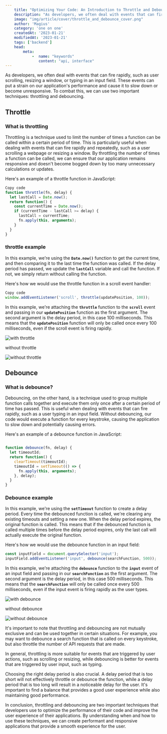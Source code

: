 ```yaml
---
    title: "Optimizing Your Code: An Introduction to Throttle and Debounce for Beginners"
    description: "As developers, we often deal with events that can fire rapidly, such as user scrolling, resizing a window, or typing in an input field. These events can put a strain on our application's performance and cause it to slow down or become unresponsive. To combat this, we can use two important techniques: throttling and debouncing."
    image: "img/article/cover/throttle_and_debounce_cover.png"
    author: 'Magius'
    category: 'one on one' 
    createdAt: '2023-01-21'
    modifiedAt: '2023-01-21'
    tags: ['backend']
    head:
        meta: 
            -  name: "keywords"
               content: "api, interface"
---
```

As developers,  we often deal  with events that can fire rapidly, such as user scrolling, resizing a window, or typing in an input field. These events can put a strain on our application's performance and cause it to slow down or become unresponsive. To combat this, we can use two important techniques: throttling and debouncing.

## Throttle

### What is throttling
Throttling is a technique used to limit the number of times a function can be called within a certain period of time. This is particularly useful when dealing with events that can fire rapidly and repeatedly, such as a user scrolling a webpage or resizing a window. By throttling the number of times a function can be called, we can ensure that our application remains responsive and doesn't become bogged down by too many unnecessary calculations or updates.

Here's an example of a throttle function in JavaScript:

```jsx
Copy code
function throttle(fn, delay) {
  let lastCall = Date.now();
  return function() {
    const currentTime = Date.now();
    if (currentTime - lastCall >= delay) {
      lastCall = currentTime;
      fn.apply(this, arguments);
    }
  }
}

```
### throttle example

In this example, we're using the **`Date.now()`** function to get the current time, and then comparing it to the last time the function was called. If the delay period has passed, we update the **`lastCall`** variable and call the function. If not, we simply return without calling the function.

Here's how we would use the throttle function in a scroll event handler:

```jsx
Copy code
window.addEventListener('scroll', throttle(updatePosition, 100));

```

In this example, we're attaching the **`throttle`** function to the **`scroll`** event and passing in our **`updatePosition`** function as the first argument. The second argument is the delay period, in this case 100 milliseconds. This means that the **`updatePosition`** function will only be called once every 100 milliseconds, even if the scroll event is firing rapidly.

![with throttle](/img/article/with_throttle.png)

 without throttle

![without throttle](/img/article/without_throttle.png)

## Debounce

### What is debounce?
Debouncing, on the other hand, is a technique used to group multiple function calls together and execute them only once after a certain period of time has passed. This is useful when dealing with events that can fire rapidly, such as a user typing in an input field. Without debouncing, our code would execute a function for every keystroke, causing the application to slow down and potentially causing errors.

Here's an example of a debounce function in JavaScript:

```jsx

function debounce(fn, delay) {
  let timeoutId;
  return function() {
    clearTimeout(timeoutId);
    timeoutId = setTimeout(() => {
      fn.apply(this, arguments);
    }, delay);
  }
}

```
### Debounce example
In this example, we're using the **`setTimeout`** function to create a delay period. Every time the debounced function is called, we're clearing any existing timeouts and setting a new one. When the delay period expires, the original function is called. This means that if the debounced function is called multiple times before the delay period expires, only the last call will actually execute the original function.

Here's how we would use the debounce function in an input field:

```jsx
const inputField = document.querySelector('input');
inputField.addEventListener('input', debounce(searchFunction, 500));
```

In this example, we're attaching the **`debounce`** function to the **`input`** event of an input field and passing in our **`searchFunction`** as the first argument. The second argument is the delay period, in this case 500 milliseconds. This means that the **`searchFunction`** will only be called once every 500 milliseconds, even if the input event is firing rapidly as the user types.

![with debounce](/img/article/with_debounce.png)

without debounce

![without debounce](/img/article/without_debounce.png)

It's important to note that throttling and debouncing are not mutually exclusive and can be used together in certain situations. For example, you may want to debounce a search function that is called on every keystroke, but also throttle the number of API requests that are made.

In general, throttling is more suitable for events that are triggered by user actions, such as scrolling or resizing, while debouncing is better for events that are triggered by user input, such as typing.

Choosing the right delay period is also crucial. A delay period that is too short will not effectively throttle or debounce the function, while a delay period that is too long will result in a noticeable delay for the user. It's important to find a balance that provides a good user experience while also maintaining good performance.

In conclusion, throttling and debouncing are two important techniques that developers use to optimize the performance of their code and improve the user experience of their applications. By understanding when and how to use these techniques, we can create performant and responsive applications that provide a smooth experience for the user.